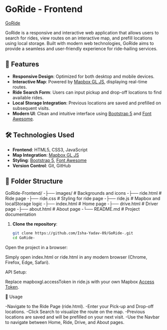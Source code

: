 # GoRide - Frontend

[GoRide](https://isha-yadav-09.github.io/GoRide-/) 

GoRide is a responsive and interactive web application that allows users to search for rides, view routes on an interactive map, and prefill locations using local storage. Built with modern web technologies, GoRide aims to provide a seamless and user-friendly experience for ride-hailing services.

## 🚀 Features

- **Responsive Design**: Optimized for both desktop and mobile devices.
- **Interactive Map**: Powered by [Mapbox GL JS](https://docs.mapbox.com/mapbox-gl-js/), displaying real-time routes.
- **Ride Search Form**: Users can input pickup and drop-off locations to find available rides.
- **Local Storage Integration**: Previous locations are saved and prefilled on subsequent visits.
- **Modern UI**: Clean and intuitive interface using [Bootstrap 5](https://getbootstrap.com/) and [Font Awesome](https://fontawesome.com/).

## 🛠 Technologies Used

- **Frontend**: HTML5, CSS3, JavaScript
- **Map Integration**: [Mapbox GL JS](https://docs.mapbox.com/mapbox-gl-js/)
- **Styling**: [Bootstrap 5](https://getbootstrap.com/), [Font Awesome](https://fontawesome.com/)
- **Version Control**: Git, GitHub

## 📁 Folder Structure
GoRide-Frontend/
-├── images/ # Backgrounds and icons
-├── ride.html # Ride page
-├── ride.css # Styling for ride page
-├── ride.js # Mapbox and localStorage logic
-├── index.html # Home page
-├── drive.html # Driver page
-├── about.html # About page
-└── README.md # Project documentation

1. **Clone the repository**:

   ```bash
   git clone https://github.com/Isha-Yadav-09/GoRide-.git
   cd GoRide-
   
Open the project in a browser:

Simply open index.html or ride.html in any modern browser (Chrome, Firefox, Edge, Safari).

API Setup:

Replace mapboxgl.accessToken in ride.js with your own Mapbox [Access Token](https://account.mapbox.com/).

🧪 Usage

-Navigate to the Ride Page (ride.html).
-Enter your Pick-up and Drop-off locations.
-Click Search to visualize the route on the map.
-Previous locations are saved and will be prefilled on your next visit.
-Use the Navbar to navigate between Home, Ride, Drive, and About pages.



